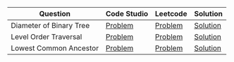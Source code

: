 | Question                | Code Studio                                                        | Leetcode                                                                         | Solution                              |
| ----------------------- | ------------------------------------------------------------------ | -------------------------------------------------------------------------------- | ------------------------------------- |
| Diameter of Binary Tree | [Problem](https://www.codingninjas.com/codestudio/problems/920552) | [Problem](https://leetcode.com/problems/diameter-of-binary-tree)                 | [Solution](DiameterOfBinaryTree.java) |
| Level Order Traversal   | [Problem](https://www.codingninjas.com/codestudio/problems/796002) | [Problem](https://leetcode.com/problems/binary-tree-level-order-traversal)       | [Solution](LevelOrderTraversal.java)  |
| Lowest Common Ancestor  | [Problem](https://www.codingninjas.com/codestudio/problems/920541) | [Problem](https://leetcode.com/problems/lowest-common-ancestor-of-a-binary-tree) | [Solution](LowestCommonAncestor.java) |

